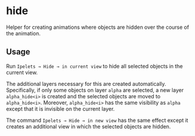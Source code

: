 # hide #

Helper for creating animations where objects are hidden over the
course of the animation.


## Usage ##

Run `Ipelets → Hide → in current view` to hide all selected objects in
the current view.

The additional layers necessary for this are created automatically.
Specifically, if only some objects on layer `alpha` are selected, a
new layer `alpha_hide<i>` is created and the selected objects are
moved to `alpha_hide<i>`.  Moreover, `alpha_hide<i>` has the same
visibility as `alpha` except that it is invisible on the current
layer.

The command `Ipelets → Hide → in new view` has the same effect except
it creates an additional view in which the selected objects are
hidden.
